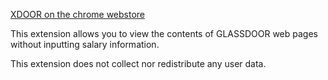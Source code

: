 [XDOOR on the chrome webstore](https://chromewebstore.google.com/detail/xdoor/apdnplnkligpgdfkhhlnfiifkgkladop)

This extension allows you to view the contents of GLASSDOOR web pages without inputting salary information. 

This extension does not collect nor redistribute any user data.

